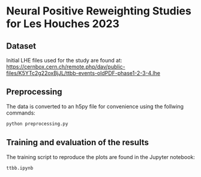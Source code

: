 # Neural Positive Reweighting Studies for Les Houches 2023

## Dataset
Initial LHE files used for the study are found at: https://cernbox.cern.ch/remote.php/dav/public-files/K5YTc2g22oxBjJL/ttbb-events-oldPDF-phase1-2-3-4.lhe

## Preprocessing

The data is converted to an h5py file for convenience using the follwing commands:

```bash
python preprocessing.py
```

## Training and evaluation of the results

The training script to reproduce the plots are found in the Jupyter notebook:

```bash
ttbb.ipynb
```

